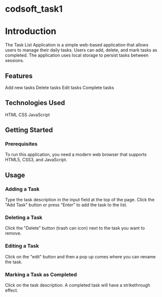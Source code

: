 # codsoft_task1

# Introduction
The Task List Application is a simple web-based application that allows users to manage their daily tasks. Users can add, delete, and mark tasks as completed. The application uses local storage to persist tasks between sessions.

## Features
Add new tasks
Delete tasks
Edit tasks
Complete tasks

## Technologies Used
HTML
CSS
JavaScript

## Getting Started
### Prerequisites
To run this application, you need a modern web browser that supports HTML5, CSS3, and JavaScript.

## Usage
### Adding a Task
Type the task description in the input field at the top of the page.
Click the "Add Task" button or press "Enter" to add the task to the list.
### Deleting a Task
Click the "Delete" button (trash can icon) next to the task you want to remove.
### Editing a Task
Click on the "edit" button and then a pop up comes where you can rename the task.
### Marking a Task as Completed
Click on the task description. A completed task will have a strikethrough effect.
